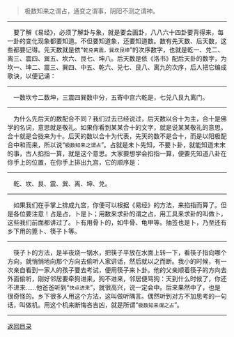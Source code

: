 > 极数知来之谓占，通变之谓事，阴阳不测之谓神。
___
&emsp;要了解《易经》，必须了解卦与象，就是要会画卦，八八六十四卦要背得来，每一卦的变化现象都要知道。不但要知道象，还要知道数。数有先天数、后天数，这些都要记得。先天数就是依“``乾兑离震，巽坎艮坤``”的次序数字，也就是乾一、兑二、离三、震四、巽五、坎六、艮七、坤八。后天数是依《洛书》配后天卦的数字，为坎一、坤二、震三、巽四、中五、乾六、兑七、艮八、离九的次序，后人把它编成歌诀，以便记诵：
___
&emsp;一数坎兮二数坤，三震四巽数中分，五寄中宫六乾是，七兑八艮九离门。
___
&emsp;为什么先后天的数配合不同？我们过去已经说过，后天数以合十为主，合十是佛学的名词，意思就是敬礼。如果你看到某某合十的文字，就是说某某敬礼的意思。合十就是合拢来为十。后天的数以合十为代表，先天的数不是合十，而是以阳极配合中和而来，所以说“``极数知来之谓占``”。占就是未卜先知，不要卜卦，就能知道未末的事，古人掐指一算，就是这个意思。大家要想学会掐指一算，便要先知道八卦在你手上的位置，在你手上排出九宫，它的顺序是：
___
&emsp;乾、坎、艮、震、巽、离、坤、兑。 
___
&emsp;如果我们在手掌上排成九宫，你便可以根据《易经》的方法，来掐指而算了。但是各位要注意！占是占，卜是卜；用数来求卦的谓之占，用工具来求卦的叫做卜，这些我们前面都讲过了。卜有用骨卜的，如牛骨、龟甲等。抽签也是卜，乃至还有乡下用的篦卜、筷子卜等。
___
&emsp;筷子卜的方法，是半夜烧一锅水，把筷子平放在水面上转一下，看筷子指向哪个方向，就悄悄地向那个方向去偷听人家讲话，然后就以之而断。我小的时候，有一次亲自看到一家人的孩子要去考试，便用筷子来卜卦。他的父亲顺着筷子的方向去外面偷听，刚好邻居要牵狗进来，狗不进来，邻居便骂狗：天到什么时候了，你还不进来……他爸爸听到“``快点进来``”，就很高兴，说一定会中。后来果然中了，也是很奇怪的。乡下很多人用这个方法，这叫做听隅言。偶然听到对方不加思考的一句话，叫做机。用这个机来断悔吝吉凶，就是所谓“``极数知来谓之占``”。
___
[返回目录](../../master/README.md#目录)